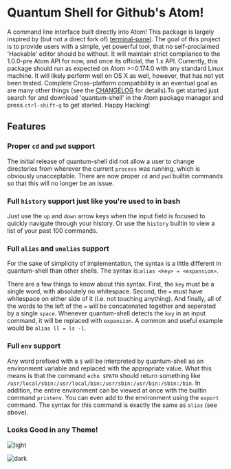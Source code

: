 # Quantum Shell for Github's Atom! 
A command line interface built directly into Atom! This package is largely inspired by (but not a direct fork of) [terminal-panel](http://github.com/thedaniel/terminal-panel). The goal of this project is to provide users with a simple, yet powerful tool, that no self-proclaimed 'Hackable' editor should be without. It will maintain strict compliance to the 1.0.0-pre Atom API for now, and once its official, the 1.x API. Currently, this package should run as expected on Atom >=0.174.0 with any standard Linux machine. It will likely perform well on OS X as well, however, that has not yet been tested. Complete Cross-platform compatibility is an eventual goal as are many other things (see the [CHANGELOG](https://github.com/sedabull/quantum-shell/blob/master/CHANGELOG.md) for details).To get started just search for and download 'quantum-shell' in the Atom package manager and press `ctrl-shift-q` to get started. Happy Hacking!
## Features
### Proper `cd` and `pwd` support
The initial release of quantum-shell did not allow a user to change directories from wherever the current `process` was running, which is obviously unacceptable. There are now proper `cd` and `pwd` builtin commands so that this will no longer be an issue.
### Full `history` support just like you're used to in bash
Just use the `up` and `down` arrow keys when the input field is focused to quickly navigate through your history. Or use the `history` builtin to view a list of your past 100 commands.
### Full `alias` and `unalias` support
For the sake of simplicity of implementation, the syntax is a little different in quantum-shell than other shells. The syntax is:`alias <key> = <expansion>`.

There are a few things to know about this syntax. First, the `key` must be a single word, with absolutely no whitespace. Second, the `=` must have whitespace on either side of it (i.e. not touching anything). And finally, all of the words to the left of the `=` will be concatenated together and seperated by a single `space`. Whenever quantum-shell detects the `key` in an input command, it will be replaced with `expansion`. A common and useful example would be `alias ll = ls -l`.
### Full `env` support
Any word prefixed with a `$` will be interpreted by quantum-shell as an environment variable and replaced with the appropriate value. What this means is that the command `echo $PATH` should return something like `/usr/local/sbin:/usr/local/bin:/usr/sbin:/usr/bin:/sbin:/bin`. In addition, the entire environment can be viewed at once with the builtin command `printenv`. You can even add to the environment using the `export` command. The syntax for this command is exactly the same as `alias` (see above).
### Looks Good in any Theme!
![light](https://raw.githubusercontent.com/sedabull/quantum-shell/master/resources/quantum-shell-light.png)

![dark](https://raw.githubusercontent.com/sedabull/quantum-shell/master/resources/quantum-shell-dark.png)
